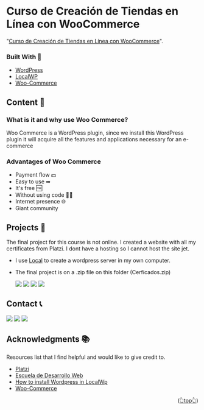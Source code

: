 <div id="top"></div>

# Curso de Creación de Tiendas en Línea con WooCommerce

"[Curso de Creación de Tiendas en Línea con WooCommerce](https://platzi.com/clases/1981-woocommerce/30936-conclusiones/)".

<!-- BUILD WITH -->

### Built With 🔑

- [WordPress](https://wordpress.org)
- [LocalWP](https://localwp.com/)
- [Woo-Commerce](https://woocommerce.com/)

<!-- CONTENT -->

## Content 🚦

### What is it and why use Woo Commerce?

Woo Commerce is a WordPress plugin, since we install this WordPress plugin it will acquire all the features and applications necessary for an e-commerce

### Advantages of Woo Commerce

- Payment flow 💵
- Easy to use ➡
- It's free 🆓
- Without using code 👩‍💻
- Internet presence 🌐
- Giant community

<!-- OTHER PROJECTS -->

## Projects 🚀

The final project for this course is not online. I created a website with all my certificates from Platzi.
I dont have a hosting so I cannot host the site jet.

- I use [Local](https://localwp.com/) to create a wordpress server in my own computer.
- The final project is on a .zip file on this folder (Cerficados.zip)

  ![](https://img.shields.io/badge/Platzi_Repos-121f3d?style=for-the-badge&logo=Platzi&logoColor=98CA3F)
  [![](https://img.shields.io/badge/2021-222?style=for-the-badge)](https://github.com/JuanPabloDiaz/platzi/tree/main/2021)
  [![](https://img.shields.io/badge/2022-222?style=for-the-badge)](https://github.com/JuanPabloDiaz/platzi/tree/main/2022)
  [![](https://img.shields.io/badge/2023-222?style=for-the-badge)](https://github.com/JuanPabloDiaz/platzi/tree/main/2023)

<!-- CONTACT -->

## Contact 📞

[![](https://img.shields.io/badge/@1diazdev-fff?style=for-the-badge&logo=linkedin&logoColor=0A66C2)](https://www.linkedin.com/in/1diazdev/)
[![](https://img.shields.io/badge/@1diazdev-fff?style=for-the-badge&logo=Twitter&logoColor=1DA1F2)](https://www.twitter.com/1diazdev)
[![](https://img.shields.io/badge/Gmail-fff?style=for-the-badge&logo=gmail&logoColor=EA4335)](mailto:juan.diaz93@hotmail.com)

<!-- ACKNOWLEDGMENTS -->

## Acknowledgments 📚

Resources list that I find helpful and would like to give credit to.

- [Platzi](https://www.platzi.com/)
- [Escuela de Desarrollo Web](https://platzi.com/web/)
- [How to install Wordpress in LocalWp](https://platzi.com/clases/1981-woocommerce/31717-instalando-wordpress-de-forma-local/)
- [Woo-Commerce](https://woocommerce.com/)

<p align="right">(<a href="#top">👆top👆</a>)</p>

<!-- MARKDOWN LINKS & IMAGES -->
<!-- https://www.markdownguide.org/basic-syntax/#reference-style-links -->
